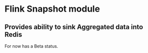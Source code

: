 # Flink Snapshot module

## Provides ability to sink Aggregated data into Redis 

For now has a Beta status.